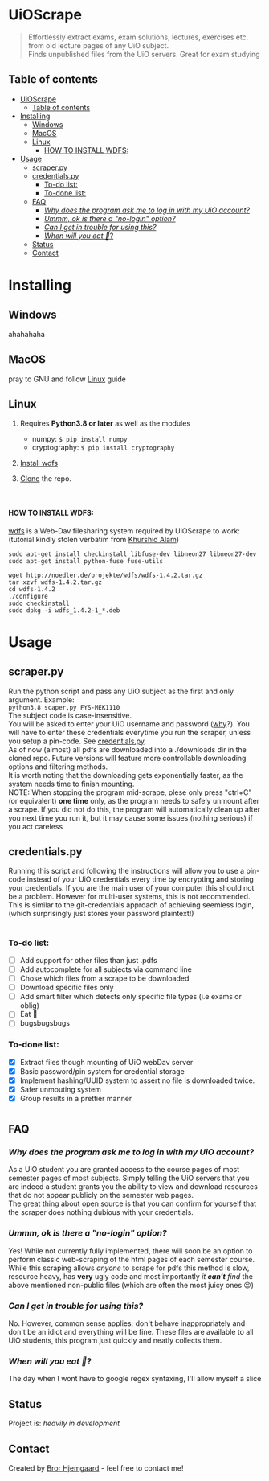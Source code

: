 # UiOScrape
> Effortlessly extract exams, exam solutions, lectures, exercises etc. from old lecture pages of any UiO subject.  
> Finds unpublished files from the UiO servers. Great for exam studying

## Table of contents
- [UiOScrape](#uioscrape)
  - [Table of contents](#table-of-contents)
- [Installing](#installing)
  - [Windows](#windows)
  - [MacOS](#macos)
  - [Linux](#linux)
      - [HOW TO INSTALL WDFS:](#how-to-install-wdfs)
- [Usage](#usage)
  - [scraper.py](#scraperpy)
  - [credentials.py](#credentialspy)
    - [To-do list:](#to-do-list)
    - [To-done list:](#to-done-list)
  - [FAQ](#faq)
    - [*Why does the program ask me to log in with my UiO account?*](#why-does-the-program-ask-me-to-log-in-with-my-uio-account)
    - [*Ummm, ok is there a "no-login" option?*](#ummm-ok-is-there-a-no-login-option)
    - [*Can I get in trouble for using this?*](#can-i-get-in-trouble-for-using-this)
    - [*When will you eat 🍕*?](#when-will-you-eat-)
  - [Status](#status)
  - [Contact](#contact)


# Installing
## Windows
ahahahaha
## MacOS
pray to GNU and follow [Linux](#linux) guide
## Linux
1. Requires **Python3.8 or later**  as well as the modules
   - numpy:  `$ pip install numpy`
   - cryptography: `$ pip install cryptography`   

2. [Install wdfs](#how-to-install-wdfs)
3. [Clone](https://docs.github.com/en/github/creating-cloning-and-archiving-repositories/cloning-a-repository) the repo.  

<br>  

#### HOW TO INSTALL WDFS:  
[wdfs](https://github.com/jmesmon/wdfs) is a Web-Dav filesharing system required by UiOScrape to work:  
(tutorial kindly stolen verbatim from [Khurshid Alam](https://askubuntu.com/questions/254241/gnote-tomboy-webdav-connecting-error))

`sudo apt-get install checkinstall libfuse-dev libneon27 libneon27-dev`\
`sudo apt-get install python-fuse fuse-utils`

`wget http://noedler.de/projekte/wdfs/wdfs-1.4.2.tar.gz`\
`tar xzvf wdfs-1.4.2.tar.gz`\
`cd wdfs-1.4.2`\
`./configure`\
`sudo checkinstall`\
`sudo dpkg -i wdfs_1.4.2-1_*.deb`






# Usage
 
## scraper.py
Run the python script and pass any UiO subject as the first and only argument. Example:  
`python3.8 scaper.py FYS-MEK1110`  
The subject code is case-insensitive.  
You will be asked to enter your UiO username and password ([why](#faq)?). You will have to enter these credentials everytime you run the scraper, unless you setup a pin-code. See [credentials.py](#credentialspy).  
As of now (almost) all pdfs are downloaded into a ./downloads dir in the cloned repo. Future versions will feature more controllable downloading options and filtering methods.  
It is worth noting that the downloading gets exponentially faster, as the system needs time to finish mounting.   
NOTE: When stopping the program mid-scrape, plese only press "ctrl+C" (or equivalent) __one time__ only, as the program needs to safely unmount after a scrape.
If you did not do this, the program will automatically clean up after you next time you run it, but it may cause some issues (nothing serious) if you act careless



## credentials.py
Running this script and following the instructions will allow you to use a pin-code instead of your UiO credentials every time by encrypting and storing your credentials. If you are the main user of your computer this should not be a problem. However for multi-user systems, this is not recommended. This is similar to the git-credentials approach of achieving seemless login, (which surprisingly just stores your password plaintext!)

  

#
### To-do list:
- [ ] Add support for other files than just .pdfs
- [ ] Add autocomplete for all subjects via command line
- [ ] Chose which files from a scrape to be downloaded
- [ ] Download specific files only
- [ ] Add smart filter which detects only specific file types (i.e exams or oblig) 
- [ ] Eat 🍕
- [ ] bugsbugsbugs

### To-done list:
- [x] Extract files though mounting of UiO webDav server
- [x] Basic password/pin system for credential storage 
- [x] Implement hashing/UUID system to assert no file is downloaded twice. 
- [x] Safer unmouting system
- [x] Group results in a prettier manner
    
#
## FAQ
### *Why does the program ask me to log in with my UiO account?*
As a UiO student you are granted access to the course pages of most semester pages of most subjects. Simply telling the UiO servers that you are indeed a student grants you the ability to view and download resources that do not appear publicly on the semester web pages.  
The great thing about open source is that you can confirm for yourself that the scraper does nothing dubious with your credentials.

### *Ummm, ok is there a "no-login" option?*
Yes! While not currently fully implemented, there will soon be an option to perform classic web-scraping of the html pages of each semester course. While this scraping allows _anyone_ to scrape for pdfs this method is slow, resource heavy, has **very** ugly code and most importantly *it **can't** find* the above mentioned non-public files (which are often the most juicy ones 😉)

### *Can I get in trouble for using this?*
No. However, common sense applies; don't behave inappropriately and don't be an idiot and everything will be fine. These files are available to all UiO students, this program just quickly and neatly collects them.

### *When will you eat 🍕*?
The day when I wont have to google regex syntaxing, I'll allow myself a slice

  

## Status
Project is: _heavily in development_


## Contact
Created by [Bror Hjemgaard](mailto:bror.hjemgaard@gmail.com) - feel free to contact me!